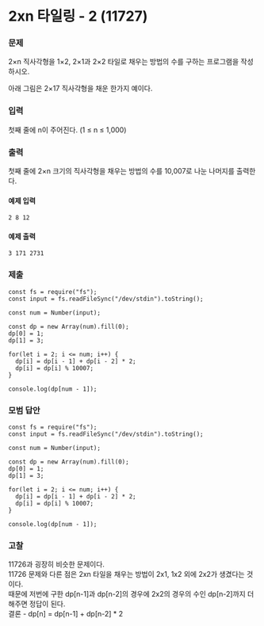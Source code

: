 # 2xn 타일링 - 2 (11727)

### 문제

2×n 직사각형을 1×2, 2×1과 2×2 타일로 채우는 방법의 수를 구하는 프로그램을 작성하시오.

아래 그림은 2×17 직사각형을 채운 한가지 예이다.<br>

### 입력

첫째 줄에 n이 주어진다. (1 ≤ n ≤ 1,000)<br>

### 출력

첫째 줄에 2×n 크기의 직사각형을 채우는 방법의 수를 10,007로 나눈 나머지를 출력한다.<br>

#### 예제 입력

```
2 8 12
```

#### 예제 출력

```
3 171 2731
```

### 제출

```
const fs = require("fs");
const input = fs.readFileSync("/dev/stdin").toString();

const num = Number(input);

const dp = new Array(num).fill(0);
dp[0] = 1;
dp[1] = 3;

for(let i = 2; i <= num; i++) {
  dp[i] = dp[i - 1] + dp[i - 2] * 2;
  dp[i] = dp[i] % 10007;
}

console.log(dp[num - 1]);
```

### 모범 답안

```
const fs = require("fs");
const input = fs.readFileSync("/dev/stdin").toString();

const num = Number(input);

const dp = new Array(num).fill(0);
dp[0] = 1;
dp[1] = 3;

for(let i = 2; i <= num; i++) {
  dp[i] = dp[i - 1] + dp[i - 2] * 2;
  dp[i] = dp[i] % 10007;
}

console.log(dp[num - 1]);
```

### 고찰

11726과 굉장히 비슷한 문제이다.<br>
11726 문제와 다른 점은 2xn 타일을 채우는 방법이 2x1, 1x2 외에 2x2가 생겼다는 것이다.<br>
때문에 저번에 구한 dp[n-1]과 dp[n-2]의 경우에 2x2의 경우의 수인 dp[n-2]까지 더해주면 정답이 된다.<br>
결론 - dp[n] = dp[n-1] + dp[n-2] \* 2<br>
